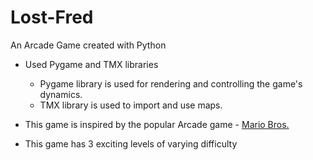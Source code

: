 # Lost-Fred
An Arcade Game created with Python


* Used Pygame and TMX libraries
  * Pygame library is used for rendering and controlling the game's dynamics.
  * TMX library is used to import and use maps.

* This game is inspired by the popular Arcade game - [Mario Bros.](https://en.wikipedia.org/wiki/Mario_Bros.)

* This game has 3 exciting levels of varying difficulty


